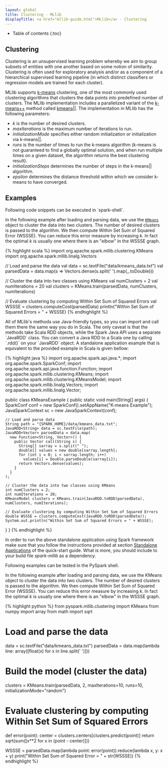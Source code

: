 ```yaml
---
layout: global
title: Clustering - MLlib
displayTitle: <a href="mllib-guide.html">MLlib</a> - Clustering
---
```


* Table of contents
{:toc}


## Clustering

Clustering is an unsupervised learning problem whereby we aim to group subsets
of entities with one another based on some notion of similarity.  Clustering is
often used for exploratory analysis and/or as a component of a hierarchical
supervised learning pipeline (in which distinct classifiers or regression
models are trained for each cluster). 

MLlib supports
[k-means](http://en.wikipedia.org/wiki/K-means_clustering) clustering, one of
the most commonly used clustering algorithms that clusters the data points into
predefined number of clusters. The MLlib implementation includes a parallelized
variant of the [k-means++](http://en.wikipedia.org/wiki/K-means%2B%2B) method
called [kmeans||](http://theory.stanford.edu/~sergei/papers/vldb12-kmpar.pdf).
The implementation in MLlib has the following parameters:  

* *k* is the number of desired clusters.
* *maxIterations* is the maximum number of iterations to run.
* *initializationMode* specifies either random initialization or
initialization via k-means\|\|.
* *runs* is the number of times to run the k-means algorithm (k-means is not
guaranteed to find a globally optimal solution, and when run multiple times on
a given dataset, the algorithm returns the best clustering result).
* *initializationSteps* determines the number of steps in the k-means\|\| algorithm.
* *epsilon* determines the distance threshold within which we consider k-means to have converged. 

## Examples

<div class="codetabs">
<div data-lang="scala" markdown="1">
Following code snippets can be executed in `spark-shell`.

In the following example after loading and parsing data, we use the
[`KMeans`](api/scala/index.html#org.apache.spark.mllib.clustering.KMeans) object to cluster the data
into two clusters. The number of desired clusters is passed to the algorithm. We then compute Within
Set Sum of Squared Error (WSSSE). You can reduce this error measure by increasing *k*. In fact the
optimal *k* is usually one where there is an "elbow" in the WSSSE graph.

{% highlight scala %}
import org.apache.spark.mllib.clustering.KMeans
import org.apache.spark.mllib.linalg.Vectors

// Load and parse the data
val data = sc.textFile("data/kmeans_data.txt")
val parsedData = data.map(s => Vectors.dense(s.split(' ').map(_.toDouble)))

// Cluster the data into two classes using KMeans
val numClusters = 2
val numIterations = 20
val clusters = KMeans.train(parsedData, numClusters, numIterations)

// Evaluate clustering by computing Within Set Sum of Squared Errors
val WSSSE = clusters.computeCost(parsedData)
println("Within Set Sum of Squared Errors = " + WSSSE)
{% endhighlight %}
</div>

<div data-lang="java" markdown="1">
All of MLlib's methods use Java-friendly types, so you can import and call them there the same
way you do in Scala. The only caveat is that the methods take Scala RDD objects, while the
Spark Java API uses a separate `JavaRDD` class. You can convert a Java RDD to a Scala one by
calling `.rdd()` on your `JavaRDD` object. A standalone application example
that is equivalent to the provided example in Scala is given bellow:

{% highlight java %}
import org.apache.spark.api.java.*;
import org.apache.spark.SparkConf;
import org.apache.spark.api.java.function.Function;
import org.apache.spark.mllib.clustering.KMeans;
import org.apache.spark.mllib.clustering.KMeansModel;
import org.apache.spark.mllib.linalg.Vectors;
import org.apache.spark.mllib.linalg.Vector;

public class KMeansExample {
  public static void main(String[] args) {
    SparkConf conf = new SparkConf().setAppName("K-means Example");
    JavaSparkContext sc = new JavaSparkContext(conf);

    // Load and parse data
    String path = "{SPARK_HOME}/data/kmeans_data.txt";
    JavaRDD<String> data = sc.textFile(path);
    JavaRDD<Vector> parsedData = data.map(
      new Function<String, Vector>() {
        public Vector call(String s) {
          String[] sarray = s.split(" ");
          double[] values = new double[sarray.length];
          for (int i = 0; i < sarray.length; i++)
            values[i] = Double.parseDouble(sarray[i]);
          return Vectors.dense(values);
        }
      }
    );

    // Cluster the data into two classes using KMeans
    int numClusters = 2;
    int numIterations = 20;
    KMeansModel clusters = KMeans.train(JavaRDD.toRDD(parsedData), numClusters, numIterations);

    // Evaluate clustering by computing Within Set Sum of Squared Errors
    double WSSSE = clusters.computeCost(JavaRDD.toRDD(parsedData));
    System.out.println("Within Set Sum of Squared Errors = " + WSSSE);
  }
}
{% endhighlight %}

In order to run the above standalone application using Spark framework make
sure that you follow the instructions provided at section [Standalone
Applications](quick-start.html) of the quick-start guide. What is more, you
should include to your build file *spark-mllib* as a dependency.
</div>

<div data-lang="python" markdown="1">
Following examples can be tested in the PySpark shell.

In the following example after loading and parsing data, we use the KMeans object to cluster the
data into two clusters. The number of desired clusters is passed to the algorithm. We then compute
Within Set Sum of Squared Error (WSSSE). You can reduce this error measure by increasing *k*. In
fact the optimal *k* is usually one where there is an "elbow" in the WSSSE graph.

{% highlight python %}
from pyspark.mllib.clustering import KMeans
from numpy import array
from math import sqrt

# Load and parse the data
data = sc.textFile("data/kmeans_data.txt")
parsedData = data.map(lambda line: array([float(x) for x in line.split(' ')]))

# Build the model (cluster the data)
clusters = KMeans.train(parsedData, 2, maxIterations=10,
        runs=10, initializationMode="random")

# Evaluate clustering by computing Within Set Sum of Squared Errors
def error(point):
    center = clusters.centers[clusters.predict(point)]
    return sqrt(sum([x**2 for x in (point - center)]))

WSSSE = parsedData.map(lambda point: error(point)).reduce(lambda x, y: x + y)
print("Within Set Sum of Squared Error = " + str(WSSSE))
{% endhighlight %}
</div>

</div>
